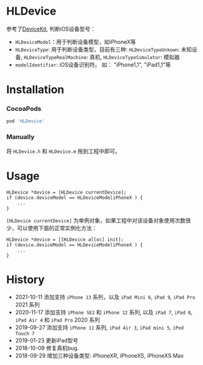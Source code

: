 # HLDevice
参考了[DeviceKit](https://github.com/dennisweissmann/DeviceKit), 判断iOS设备型号：
- `HLDeviceModel`：用于判断设备模型，如iPhoneX等
- `HLDeviceType`: 用于判断设备类型，目前有三种: `HLDeviceTypeUnkown`: 未知设备, `HLDeviceTypeRealMachine`: 真机, `HLDeviceTypeSimulator`: 模拟器
- `modelIdentifier`: iOS设备识别符。 如： "iPhone1,1", "iPad1,1"等

# Installation

### CocoaPods
``` ruby
pod 'HLDevice'
```

### Manually
将 `HLDevice.h` 和 `HLDevice.m` 拖到工程中即可。


# Usage
```objc
HLDevice *device = [HLDevice currentDevice];
if (device.deviceModel == HLDeviceModeliPhoneX ) {
    ...
}
```

`[HLDevice currentDevice]` 为单例对象，如果工程中对该设备对象使用次数很少，可以使用下面的正常实例化方法：



```objc
HLDevice *device = [[HLDevice alloc] init];
if (device.deviceModel == HLDeviceModeliPhoneX ) {
    ...
}
```



# History
- 2021-10-11 添加支持 `iPhone 13` 系列，以及 `iPad Mini 6`, `iPad 9`, `iPad Pro` 2021 系列
- 2020-11-17 添加支持 `iPhone SE2` 和 `iPhone 12` 系列, 以及 `iPad 7`, `iPad 8`, `iPad Air 4` 和 `iPad Pro` 2020 系列
- 2019-09-27 添加支持 `iPhone 11` 系列, `iPad Air 3`, `iPad mini 5`,  `iPod Touch 7`
- 2019-01-23 更新iPad型号
- 2018-10-09 修复真机bug.
- 2018-09-29 增加三种设备类型: iPhoneXR, iPhoneXS, iPhoneXS Max


